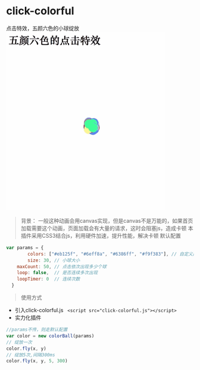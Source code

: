 # click-colorful
点击特效，五颜六色的小球绽放
![click-colorful](./demo.gif 'click-colorful')
> 背景： 一般这种动画会用canvas实现，但是canvas不是万能的，如果首页加载需要这个动画，页面加载会有大量的请求，这时会阻塞js，造成卡顿
本插件采用CSS3结合js，利用硬件加速，提升性能，解决卡顿
> 默认配置
```javascript
var params = {
        colors: ["#eb125f", "#6eff8a", "#6386ff", "#f9f383"], // 自定义颜色
        size: 30, // 小球大小
	maxCount: 50, // 点击依次出现多少个球
	loop: false,  // 是否连续多次出现
	loopTimer: 0  // 连续次数
  }
```
> 使用方式
 - 引入click-colorful.js ``` <script src="click-colorful.js"></script>```
 - 实力化插件
 ```javascript
//params不传，则走默认配置
var color = new colorBall(params)
// 绽放一次
color.fly(x, y)
// 绽放5次,间隔300ms
color.fly(x, y, 5, 300)
```
 
